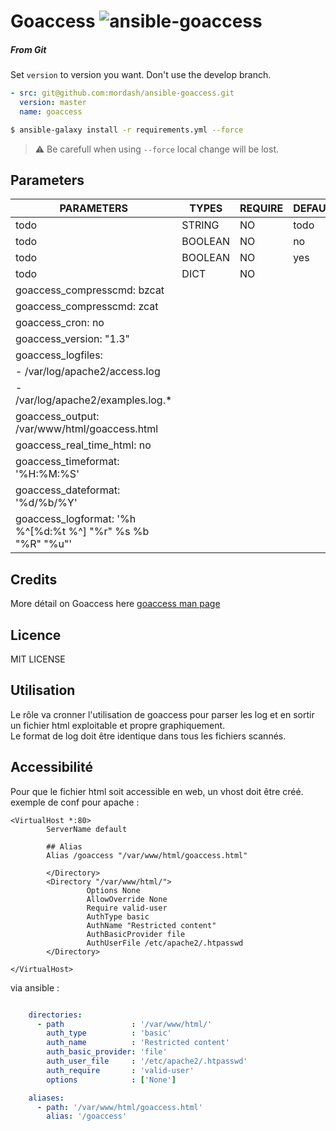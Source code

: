 Goaccess ![ansible-goaccess](https://img.shields.io/badge/ansible-goaccess-ff69b4.svg)
=========

##### From Git
Set `version` to version you want. Don't use the develop branch.

```yaml
- src: git@github.com:mordash/ansible-goaccess.git
  version: master
  name: goaccess
```

```bash
$ ansible-galaxy install -r requirements.yml --force
```

> :warning: Be carefull when using `--force` local change will be lost.


## Parameters

|PARAMETERS                                 |  TYPES         |REQUIRE  |DEFAULT      |DESCRIPTION                                        |
|-------------------------------------------|----------------|---------|-------------|---------------------------------------------------|
|todo                                       |  STRING        | NO      | todo        |                                                   |
|todo                                       |  BOOLEAN       | NO      | no          |                                                   |
|todo                                       |  BOOLEAN       | NO      | yes         |                                                   |
|todo                                       | DICT           | NO      |             |                                                   |
|goaccess_compresscmd: bzcat |||||  
|goaccess_compresscmd: zcat  |||||
|goaccess_cron: no  |||||
|goaccess_version: "1.3"  |||||
|goaccess_logfiles:  |||||
|  - /var/log/apache2/access.log  |||||
|  - /var/log/apache2/examples.log.*  |||||
|goaccess_output: /var/www/html/goaccess.html  |||||
|goaccess_real_time_html: no  |||||
|goaccess_timeformat: '%H:%M:%S'  |||||
|goaccess_dateformat: '%d/%b/%Y'  |||||
|goaccess_logformat: '%h %^[%d:%t %^] "%r" %s %b "%R" "%u"'  |||||


## Credits
More détail on Goaccess here [goaccess man page](https://goaccess.io/man)

## Licence
MIT LICENSE



Utilisation
-----------

Le rôle va cronner l'utilisation de goaccess pour parser les log et en sortir un fichier html exploitable et propre graphiquement.  
Le format de log doit être identique dans tous les fichiers scannés.  


Accessibilité
-------------
Pour que le fichier html soit accessible en web, un vhost doit être créé.
exemple de conf pour apache :
```
<VirtualHost *:80>
        ServerName default

        ## Alias
        Alias /goaccess "/var/www/html/goaccess.html"

        </Directory>
        <Directory "/var/www/html/">
                 Options None
                 AllowOverride None
                 Require valid-user
                 AuthType basic
                 AuthName "Restricted content"
                 AuthBasicProvider file
                 AuthUserFile /etc/apache2/.htpasswd
        </Directory>

</VirtualHost>

```

via ansible :

```yml

    directories:
      - path               : '/var/www/html/'
        auth_type          : 'basic'
        auth_name          : 'Restricted content'
        auth_basic_provider: 'file'
        auth_user_file     : '/etc/apache2/.htpasswd'
        auth_require       : 'valid-user'
        options            : ['None']

    aliases:
      - path: '/var/www/html/goaccess.html'
        alias: '/goaccess'

```
